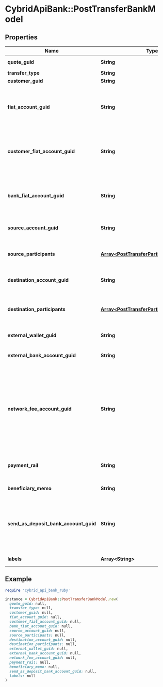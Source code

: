 # CybridApiBank::PostTransferBankModel

## Properties

| Name | Type | Description | Notes |
| ---- | ---- | ----------- | ----- |
| **quote_guid** | **String** | The associated quote&#39;s identifier. |  |
| **transfer_type** | **String** | The type of transfer. |  |
| **customer_guid** | **String** | The customer&#39;s identifier. | [optional] |
| **fiat_account_guid** | **String** | The identifier for the fiat account to use for the transfer. Required if the customer or bank has multiple fiat accounts. Only valid for funding transfers. | [optional] |
| **customer_fiat_account_guid** | **String** | The identifier for the fiat account to use for the transfer. Required if the customer has multiple fiat accounts. Only valid for instant funding and lightning transfers. | [optional] |
| **bank_fiat_account_guid** | **String** | The identifier for the fiat account to use for the transfer. Required if the bank has multiple fiat accounts. Only valid for instant funding and lightning transfers. | [optional] |
| **source_account_guid** | **String** | The source account&#39;s identifier. Required for book transfers. | [optional] |
| **source_participants** | [**Array&lt;PostTransferParticipantBankModel&gt;**](PostTransferParticipantBankModel.md) | The source participants for the transfer. Not supported for \&quot;inter_account\&quot; transfers. | [optional] |
| **destination_account_guid** | **String** | The destination account&#39;s identifier. Required for book transfers. | [optional] |
| **destination_participants** | [**Array&lt;PostTransferParticipantBankModel&gt;**](PostTransferParticipantBankModel.md) | The destination participants for the transfer. Not supported for \&quot;inter_account\&quot; transfers. | [optional] |
| **external_wallet_guid** | **String** | The customer&#39;s external wallet&#39;s identifier. | [optional] |
| **external_bank_account_guid** | **String** | The customer&#39;s &#39;plaid&#39; or &#39;plaid_processor_token&#39; external bank account&#39;s identifier. | [optional] |
| **network_fee_account_guid** | **String** | The network fee account&#39;s identifier. Required for network fee transfers. Must be the identifier for the customer&#39;s or bank&#39;s fiat account. For customer&#39;s to pay the network fees, include the customer&#39;s fiat account guid. For bank&#39;s to pay the network fees, include the bank&#39;s fiat account guid. | [optional] |
| **payment_rail** | **String** | The desired payment rail to initiate the transfer for. Valid values are: ach, eft, wire. Valid for funding transfers only. | [optional] |
| **beneficiary_memo** | **String** | The memo to send to the counterparty. | [optional] |
| **send_as_deposit_bank_account_guid** | **String** | The deposit bank account&#39;s identifier. Optional for funding transfers. Only valid for withdrawals. The deposit bank account must be owned by the customer or bank initiating the transfer. | [optional] |
| **labels** | **Array&lt;String&gt;** | The labels associated with the transfer. | [optional] |

## Example

```ruby
require 'cybrid_api_bank_ruby'

instance = CybridApiBank::PostTransferBankModel.new(
  quote_guid: null,
  transfer_type: null,
  customer_guid: null,
  fiat_account_guid: null,
  customer_fiat_account_guid: null,
  bank_fiat_account_guid: null,
  source_account_guid: null,
  source_participants: null,
  destination_account_guid: null,
  destination_participants: null,
  external_wallet_guid: null,
  external_bank_account_guid: null,
  network_fee_account_guid: null,
  payment_rail: null,
  beneficiary_memo: null,
  send_as_deposit_bank_account_guid: null,
  labels: null
)
```

